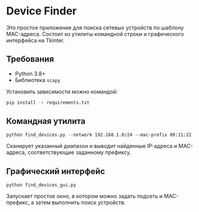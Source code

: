 # Device Finder

Это простое приложение для поиска сетевых устройств по шаблону MAC-адреса. Состоит из
утилиты командной строки и графического интерфейса на Tkinter.

## Требования

- Python 3.8+
- Библиотека `scapy`

Установить зависимости можно командой:

```bash
pip install -r requirements.txt
```

## Командная утилита

```
python find_devices.py --network 192.168.1.0/24 --mac-prefix 00:11:22
```

Сканирует указанный диапазон и выводит найденные IP-адреса и MAC-адреса,
соответствующие заданному префиксу.

## Графический интерфейс

```
python find_devices_gui.py
```

Запускает простое окно, в котором можно задать подсеть и MAC-префикс,
а затем выполнить поиск устройств.
